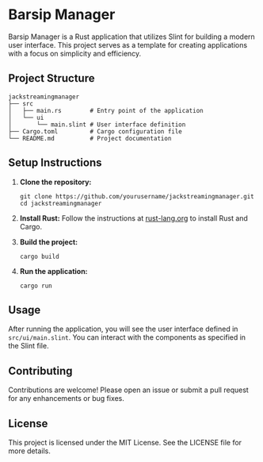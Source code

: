 # Barsip Manager

Barsip Manager is a Rust application that utilizes Slint for building a modern user interface. This project serves as a template for creating applications with a focus on simplicity and efficiency.

## Project Structure

```
jackstreamingmanager
├── src
│   ├── main.rs        # Entry point of the application
│   └── ui
│       └── main.slint # User interface definition
├── Cargo.toml         # Cargo configuration file
└── README.md          # Project documentation
```

## Setup Instructions

1. **Clone the repository:**
   ```
   git clone https://github.com/yourusername/jackstreamingmanager.git
   cd jackstreamingmanager
   ```

2. **Install Rust:**
   Follow the instructions at [rust-lang.org](https://www.rust-lang.org/tools/install) to install Rust and Cargo.

3. **Build the project:**
   ```
   cargo build
   ```

4. **Run the application:**
   ```
   cargo run
   ```

## Usage

After running the application, you will see the user interface defined in `src/ui/main.slint`. You can interact with the components as specified in the Slint file.

## Contributing

Contributions are welcome! Please open an issue or submit a pull request for any enhancements or bug fixes.

## License

This project is licensed under the MIT License. See the LICENSE file for more details.